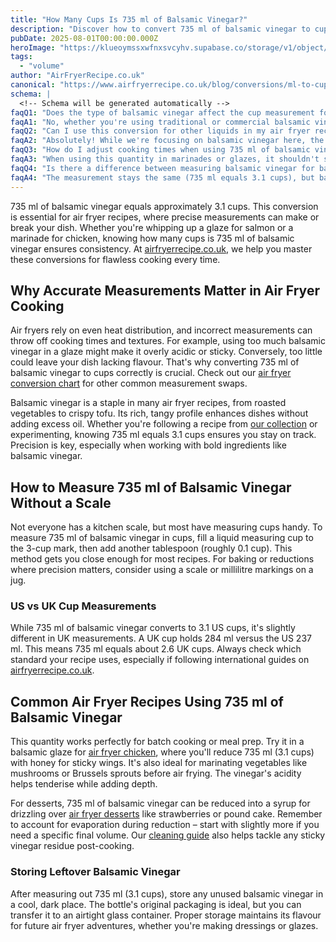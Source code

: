 ```yaml
---
title: "How Many Cups Is 735 ml of Balsamic Vinegar?"
description: "Discover how to convert 735 ml of balsamic vinegar to cups for perfect air fryer recipes every time. Get precise measurements now!"
pubDate: 2025-08-01T00:00:00.000Z
heroImage: "https://klueoymssxwfnxsvcyhv.supabase.co/storage/v1/object/public/Shmucket/how-many-cups-is-735-ml-of-balsamic-vinegar.webp"
tags:
  - "volume"
author: "AirFryerRecipe.co.uk"
canonical: "https://www.airfryerrecipe.co.uk/blog/conversions/ml-to-cups/how-many-cups-is-735-ml-of-balsamic-vinegar"
schema: |
  <!-- Schema will be generated automatically -->
faqQ1: "Does the type of balsamic vinegar affect the cup measurement for 735 ml?"
faqA1: "No, whether you're using traditional or commercial balsamic vinegar, 735 ml will always equal approximately 3.1 cups. The viscosity might vary slightly between aged and younger varieties, but the volume measurement remains consistent for cooking purposes."
faqQ2: "Can I use this conversion for other liquids in my air fryer recipes?"
faqA2: "Absolutely! While we're focusing on balsamic vinegar here, the same 735 ml to 3.1 cups conversion works for most liquids like oils, stocks, or sauces. Just remember thicker liquids like honey or syrup may require slight adjustments due to their density."
faqQ3: "How do I adjust cooking times when using 735 ml of balsamic vinegar in air fryer recipes?"
faqA3: "When using this quantity in marinades or glazes, it shouldn't significantly affect cooking times. However, if you're reducing 735 ml of balsamic vinegar into a syrup in the air fryer, expect this to take 15-20 minutes at 160°C, stirring occasionally."
faqQ4: "Is there a difference between measuring balsamic vinegar for baking versus air frying?"
faqA4: "The measurement stays the same (735 ml equals 3.1 cups), but baking often requires more precision. For air frying, you have slightly more flexibility as you can adjust cooking times or temperatures if the vinegar quantity isn't exact."
---
```

<p>735 ml of balsamic vinegar equals approximately 3.1 cups. This conversion is essential for air fryer recipes, where precise measurements can make or break your dish. Whether you're whipping up a glaze for salmon or a marinade for chicken, knowing how many cups is 735 ml of balsamic vinegar ensures consistency. At <a href=https://www.airfryerrecipe.co.uk>airfryerrecipe.co.uk</a>, we help you master these conversions for flawless cooking every time.</p>

<h2>Why Accurate Measurements Matter in Air Fryer Cooking</h2>
<p>Air fryers rely on even heat distribution, and incorrect measurements can throw off cooking times and textures. For example, using too much balsamic vinegar in a glaze might make it overly acidic or sticky. Conversely, too little could leave your dish lacking flavour. That's why converting 735 ml of balsamic vinegar to cups correctly is crucial. Check out our <a href=https://www.airfryerrecipe.co.uk/air-fryer-conversion-chart>air fryer conversion chart</a> for other common measurement swaps.</p>

<p>Balsamic vinegar is a staple in many air fryer recipes, from roasted vegetables to crispy tofu. Its rich, tangy profile enhances dishes without adding excess oil. Whether you're following a recipe from <a href=https://www.airfryerrecipe.co.uk/recipes>our collection</a> or experimenting, knowing 735 ml equals 3.1 cups ensures you stay on track. Precision is key, especially when working with bold ingredients like balsamic vinegar.</p>

<h2>How to Measure 735 ml of Balsamic Vinegar Without a Scale</h2>
<p>Not everyone has a kitchen scale, but most have measuring cups handy. To measure 735 ml of balsamic vinegar in cups, fill a liquid measuring cup to the 3-cup mark, then add another tablespoon (roughly 0.1 cup). This method gets you close enough for most recipes. For baking or reductions where precision matters, consider using a scale or millilitre markings on a jug.</p>

<h3>US vs UK Cup Measurements</h3>
<p>While 735 ml of balsamic vinegar converts to 3.1 US cups, it's slightly different in UK measurements. A UK cup holds 284 ml versus the US 237 ml. This means 735 ml equals about 2.6 UK cups. Always check which standard your recipe uses, especially if following international guides on <a href=https://www.airfryerrecipe.co.uk>airfryerrecipe.co.uk</a>.</p>

<h2>Common Air Fryer Recipes Using 735 ml of Balsamic Vinegar</h2>
<p>This quantity works perfectly for batch cooking or meal prep. Try it in a balsamic glaze for <a href=https://www.airfryerrecipe.co.uk/recipe-category/chicken>air fryer chicken</a>, where you'll reduce 735 ml (3.1 cups) with honey for sticky wings. It's also ideal for marinating vegetables like mushrooms or Brussels sprouts before air frying. The vinegar's acidity helps tenderise while adding depth.</p>

<p>For desserts, 735 ml of balsamic vinegar can be reduced into a syrup for drizzling over <a href=https://www.airfryerrecipe.co.uk/recipe-category/dessert>air fryer desserts</a> like strawberries or pound cake. Remember to account for evaporation during reduction – start with slightly more if you need a specific final volume. Our <a href=https://www.airfryerrecipe.co.uk/air-fryer-cleaner>cleaning guide</a> also helps tackle any sticky vinegar residue post-cooking.</p>

<h3>Storing Leftover Balsamic Vinegar</h3>
<p>After measuring out 735 ml (3.1 cups), store any unused balsamic vinegar in a cool, dark place. The bottle's original packaging is ideal, but you can transfer it to an airtight glass container. Proper storage maintains its flavour for future air fryer adventures, whether you're making dressings or glazes.</p>
